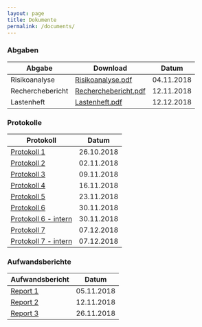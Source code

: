 ```yaml
---
layout: page
title: Dokumente
permalink: /documents/
---
```


### Abgaben

| Abgabe           | Download                                     | Datum      |
|------------------|----------------------------------------------|------------|
| Risikoanalyse    | [Risikoanalyse.pdf](Risikoanalyse.pdf)       | 04.11.2018 |
| Recherchebericht | [Recherchebericht.pdf](Recherchebericht.pdf) | 12.11.2018 |
| Lastenheft       | [Lastenheft.pdf](Lastenheft.pdf)             | 12.12.2018 |

### Protokolle

| Protokoll                             | Datum      |
|---------------------------------------|------------|
| [Protokoll 1](protocol/1/)            | 26.10.2018 |
| [Protokoll 2](protocol/2/)            | 02.11.2018 |
| [Protokoll 3](protocol/3/)            | 09.11.2018 |
| [Protokoll 4](protocol/4/)            | 16.11.2018 |
| [Protokoll 5](protocol/5/)            | 23.11.2018 |
| [Protokoll 6](protocol/6/)            | 30.11.2018 |
| [Protokoll 6 - intern](protocol/6-i/) | 30.11.2018 |
| [Protokoll 7](protocol/7/)            | 07.12.2018 |
| [Protokoll 7 - intern](protocol/7-i/) | 07.12.2018 |

### Aufwandsberichte

| Aufwandsbericht       | Datum      |
|-----------------------|------------|
| [Report 1](report/1/) | 05.11.2018 |
| [Report 2](report/2/) | 12.11.2018 |
| [Report 3](report/3/) | 26.11.2018 |
